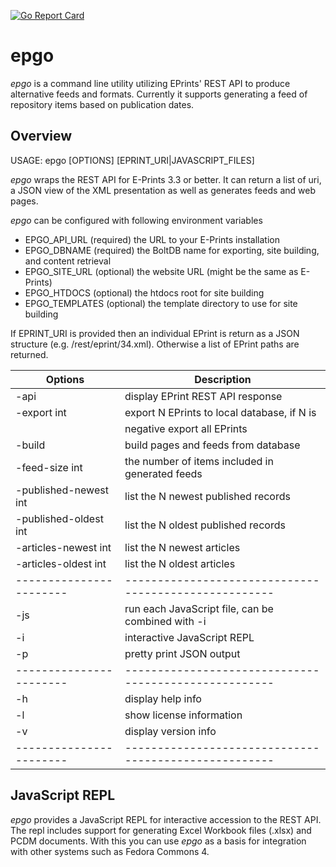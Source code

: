 [![Go Report Card](http://goreportcard.com/badge/caltechlibrary/epgo)](http://goreportcard.com/report/caltechlibrary/epgo)

# epgo

_epgo_ is a command line utility utilizing EPrints' REST API to produce alternative
feeds and formats. Currently it supports generating a feed of repository items based
on publication dates.

## Overview

USAGE: epgo [OPTIONS] [EPRINT_URI|JAVASCRIPT_FILES]

_epgo_ wraps the REST API for E-Prints 3.3 or better. It can return a list of uri,
a JSON view of the XML presentation as well as generates feeds and web pages.

_epgo_ can be configured with following environment variables

+ EPGO_API_URL (required) the URL to your E-Prints installation
+ EPGO_DBNAME   (required) the BoltDB name for exporting, site building, and content retrieval
+ EPGO_SITE_URL (optional) the website URL (might be the same as E-Prints)
+ EPGO_HTDOCS   (optional) the htdocs root for site building
+ EPGO_TEMPLATES (optional) the template directory to use for site building

If EPRINT_URI is provided then an individual EPrint is return as a JSON structure
(e.g. /rest/eprint/34.xml). Otherwise a list of EPrint paths are returned.


| Options               | Description |
|-----------------------|-----------------------------------------------------|
| -api	                | display EPrint REST API response                    |
| -export int           | export N EPrints to local database, if N is         |
|                       | negative export all EPrints                         |
| -build                | build pages and feeds from database                 |
| -feed-size int        | the number of items included in generated feeds     |
| -published-newest int | list the N newest published records                 |
| -published-oldest int | list the N oldest published records                 |
| -articles-newest int  | list the N newest articles                          |
| -articles-oldest int  | list the N oldest articles                          |
|-----------------------|-----------------------------------------------------|
| -js                   | run each JavaScript file, can be combined with -i   |
| -i                    | interactive JavaScript REPL                         |
| -p                    | pretty print JSON output                            |
|-----------------------|-----------------------------------------------------|
| -h                    |  display help info                                  |
| -l                    |  show license information                           |
| -v                    |  display version info                               |
|-----------------------|-----------------------------------------------------|

## JavaScript REPL

_epgo_ provides a JavaScript REPL for interactive accession to the REST API.
The repl includes support for generating Excel Workbook files (.xlsx) and
PCDM documents. With this you can use _epgo_ as a basis for integration
with other systems such as Fedora Commons 4.
